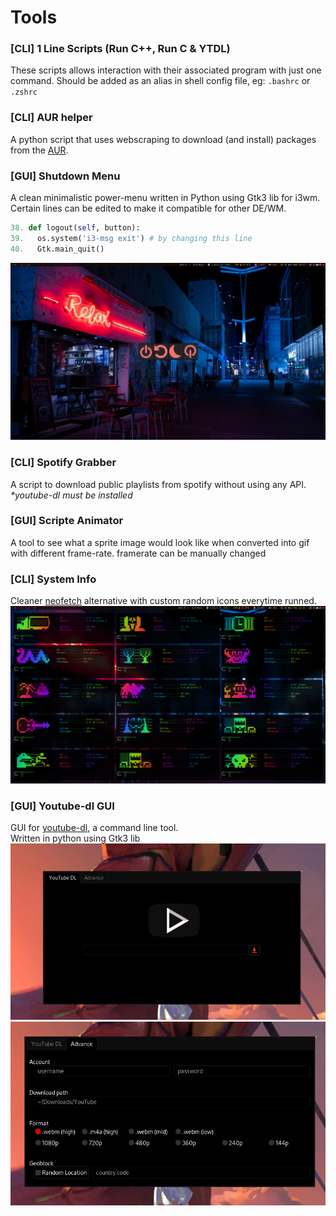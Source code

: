 # Tools

### [CLI] 1 Line Scripts (Run C++, Run C & YTDL)
These scripts allows interaction with their associated program with just one command.
Should be added as an alias in shell config file, eg: `.bashrc` or `.zshrc`


### [CLI] AUR helper
A python script that uses webscraping to download (and install) packages from the [AUR](https://aur.archlinux.org/).


### [GUI] Shutdown Menu
A clean minimalistic power-menu written in Python using Gtk3 lib for i3wm. Certain lines can be edited to make it compatible for other DE/WM.
```py
38. def logout(self, button):
39.   os.system('i3-msg exit') # by changing this line
40.   Gtk.main_quit()
```
![shutdown menu](https://raw.githubusercontent.com/LexxFade/Tools/main/Shutdown%20Menu/screenshot.png)

### [CLI] Spotify Grabber
A script to download public playlists from spotify without using any API. <br>
*\*youtube-dl must be installed*


### [GUI] Scripte Animator
A tool to see what a sprite image would look like when converted into gif with different frame-rate.
framerate can be manually changed


### [CLI] System Info
Cleaner [neofetch](https://github.com/dylanaraps/neofetch) alternative with custom random icons everytime runned.
![System Info](https://raw.githubusercontent.com/LexxFade/Tools/main/System%20Info/terminal.png)

### [GUI] Youtube-dl GUI
GUI for [youtube-dl](),  a command line tool. <br>
Written in python using Gtk3 lib
![home](https://raw.githubusercontent.com/LexxFade/Tools/main/YTDL-GUI/home.png)
![advance](https://raw.githubusercontent.com/LexxFade/Tools/main/YTDL-GUI/advance.png)
